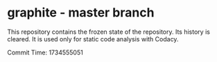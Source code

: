 # graphite - master branch

This repository contains the frozen state of the repository.
Its history is cleared. It is used only for static code
analysis with Codacy.

Commit Time: 1734555051